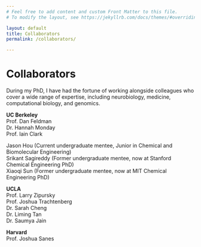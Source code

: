 ```yaml
---
# Feel free to add content and custom Front Matter to this file.
# To modify the layout, see https://jekyllrb.com/docs/themes/#overriding-theme-defaults

layout: default
title: Collaborators
permalink: /collaborators/

---
```


# **Collaborators**

During my PhD, I have had the fortune of working alongside colleagues who cover a wide range of expertise, including neurobiology, medicine, computational biology, and genomics.

**UC Berkeley**<br>
Prof. Dan Feldman<br>
Dr. Hannah Monday<br>
Prof. Iain Clark<br>

Jason Hou (Current undergraduate mentee, Junior in Chemical and Biomolecular Engineering)<br>
Srikant Sagireddy (Former undergraduate mentee, now at Stanford Chemical Engineering PhD)<br>
Xiaoqi Sun (Former undergraduate mentee, now at MIT Chemical Engineering PhD)<br>

**UCLA**<br>
Prof. Larry Zipursky<br>
Prof. Joshua Trachtenberg<br>
Dr. Sarah Cheng<br>
Dr. Liming Tan<br>
Dr. Saumya Jain<br>

**Harvard**<br>
Prof. Joshua Sanes

